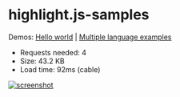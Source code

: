 # highlight.js-samples

Demos: [Hello world](https://hhkaos.github.io/highlight.js-samples/) | [Multiple language examples]([https://hhkaos.github.io/highlight.js-samples/langs.html)

* Requests needed: 4
* Size: 43.2 KB
* Load time: 92ms (cable)

[![screenshot](https://user-images.githubusercontent.com/826965/171320137-7182e6bc-e119-4a60-a571-11007e04906e.png)](https://hhkaos.github.io/highlight.js-samples/)
